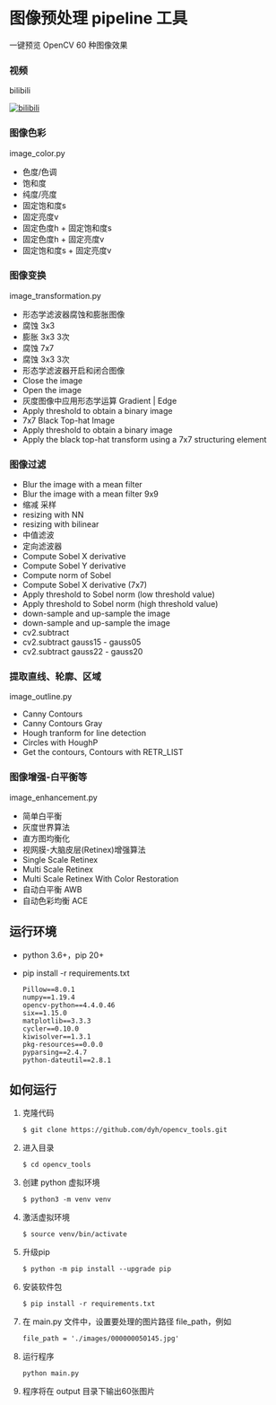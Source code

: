 # 图像预处理 pipeline 工具

一键预览 OpenCV 60 种图像效果

### 视频

bilibili

[![bilibili](https://github.com/dyh/opencv_tools/blob/main/cover.jpg?raw=true)](https://www.bilibili.com/video/BV1Cy4y127P7/ "bilibili")


### 图像色彩

image_color.py

- 色度/色调
- 饱和度
- 纯度/亮度
- 固定饱和度s
- 固定亮度v
- 固定色度h + 固定饱和度s
- 固定色度h + 固定亮度v
- 固定饱和度s + 固定亮度v

### 图像变换

image_transformation.py

- 形态学滤波器腐蚀和膨胀图像
- 腐蚀 3x3
- 膨胀 3x3 3次
- 腐蚀 7x7
- 腐蚀 3x3 3次
- 形态学滤波器开启和闭合图像
- Close the image
- Open the image
- 灰度图像中应用形态学运算 Gradient | Edge
- Apply threshold to obtain a binary image
- 7x7 Black Top-hat Image
- Apply threshold to obtain a binary image
- Apply the black top-hat transform using a 7x7 structuring element

### 图像过滤

- Blur the image with a mean filter
- Blur the image with a mean filter 9x9
- 缩减 采样
- resizing with NN
- resizing with bilinear
- 中值滤波
- 定向滤波器
- Compute Sobel X derivative
- Compute Sobel Y derivative
- Compute norm of Sobel
- Compute Sobel X derivative (7x7)
- Apply threshold to Sobel norm (low threshold value)
- Apply threshold to Sobel norm (high threshold value)
- down-sample and up-sample the image
- down-sample and up-sample the image
- cv2.subtract
- cv2.subtract gauss15 - gauss05
- cv2.subtract gauss22 - gauss20

### 提取直线、轮廓、区域

image_outline.py

- Canny Contours
- Canny Contours Gray
- Hough tranform for line detection
- Circles with HoughP
- Get the contours, Contours with RETR_LIST

### 图像增强-白平衡等

image_enhancement.py

- 简单白平衡
- 灰度世界算法
- 直方图均衡化
- 视网膜-大脑皮层(Retinex)增强算法
- Single Scale Retinex
- Multi Scale Retinex
- Multi Scale Retinex With Color Restoration
- 自动白平衡 AWB
- 自动色彩均衡 ACE


## 运行环境

- python 3.6+，pip 20+
- pip install -r requirements.txt

    ```
    Pillow==8.0.1
    numpy==1.19.4
    opencv-python==4.4.0.46
    six==1.15.0
    matplotlib==3.3.3
    cycler==0.10.0
    kiwisolver==1.3.1
    pkg-resources==0.0.0
    pyparsing==2.4.7
    python-dateutil==2.8.1
    ```

## 如何运行

1. 克隆代码

    ```
    $ git clone https://github.com/dyh/opencv_tools.git
    ```
   
2. 进入目录

    ```
    $ cd opencv_tools
    ```

3. 创建 python 虚拟环境

    ```
    $ python3 -m venv venv
    ```

4. 激活虚拟环境

    ```
    $ source venv/bin/activate
    ```
   
5. 升级pip

    ```
    $ python -m pip install --upgrade pip
    ```

6. 安装软件包

    ```
    $ pip install -r requirements.txt
    ```

7. 在 main.py 文件中，设置要处理的图片路径 file_path，例如
 
    ```
    file_path = './images/000000050145.jpg'
    ```
   
8. 运行程序

    ```
    python main.py
    ```

9. 程序将在 output 目录下输出60张图片

